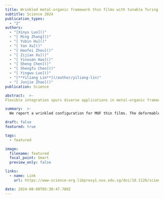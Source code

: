 ```yaml
---
title: Wrinkled metal-organic framework thin films with tunable Turing patterns for pliable integration
subtitle: Science 2024
publication_types:
  - "2"
authors:
  - "[Xinyu Luo]()"
  - "[ Ming Zhang]()"
  - "[ Yubin Hu]()"
  - "[ Yan Xu]()"
  - "[ Haofei Zhou]()"
  - "[ Zijian Xu]()"
  - "[ Yinxuan Hao]()"
  - "[ Sheng Chen]()"
  - "[ Shengfu Chen]()"
  - "[ Yingwu Luo]()"
  - "[**Yiliang Lin**](/author/yiliang-lin)"
  - "[ Junjie Zhao]()"
publication: Science

abstract:  >-
Flexible integration spurs diverse applications in metal-organic frameworks (MOFs). However, current configurations suffer from the trade-off between MOF loadings and mechanical compliance. We report a wrinkled configuration of MOF thin films. We established an interfacial synthesis confined and controlled by a polymer topcoat and achieved multiple Turing motifs in the wrinkled thin films. These films have complete MOF surface coverage and exhibit strain tolerance up to 53.2%. The enhanced mechanical properties allow film transfer onto various substrates. We obtained membranes with large H2/CO2 selectivity (41.2) and high H2 permeance (8.46 × 103 gas permeation units), showcasing negligible defects after transfer. We also achieved soft humidity sensors on delicate electrodes by avoiding exposure to harsh MOF synthesis conditions. These results highlight the potential of wrinkled MOF thin films for plug-and-play integration.

summary:  >-
  We report a wrinkled configuration for MOF thin films. The deformable structures confer enhanced strain tolerance, and the wrinkles provide additional exposed surfaces compared with that of planar configurations. Unlike common methods to produce wrinkled structures in other inorganic materials, we developed a synthesis protocol that uses diffusion-driven instability to generate wrinkled MOF thin films that could be utilized for gas seperation and electronics with flexible MOF films.

draft: false
featured: true

tags:
  - featured

image:
  filename: featured
  focal_point: Smart
  preview_only: false

links:
  - name: Link
    url: https://www-science-org.libproxy1.nus.edu.sg/doi/10.1126/science.adn8168

date: 2024-08-08T05:30:47.788Z
---
```


